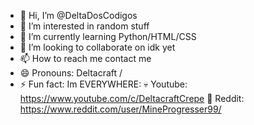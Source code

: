 - 👋 Hi, I’m @DeltaDosCodigos
- 👀 I’m interested in random stuff
- 🌱 I’m currently learning Python/HTML/CSS
- 💞️ I’m looking to collaborate on idk yet
- 📫 How to reach me contact me 
- 😄 Pronouns: Deltacraft /
- ⚡ Fun fact: Im EVERYWHERE:
💀 Youtube: https://www.youtube.com/c/DeltacraftCrepe
🍊 Reddit: https://www.reddit.com/user/MineProgresser99/



